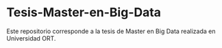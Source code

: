 # Tesis-Master-en-Big-Data
Este repositorio corresponde a la tesis de Master en Big Data realizada en Universidad ORT.
